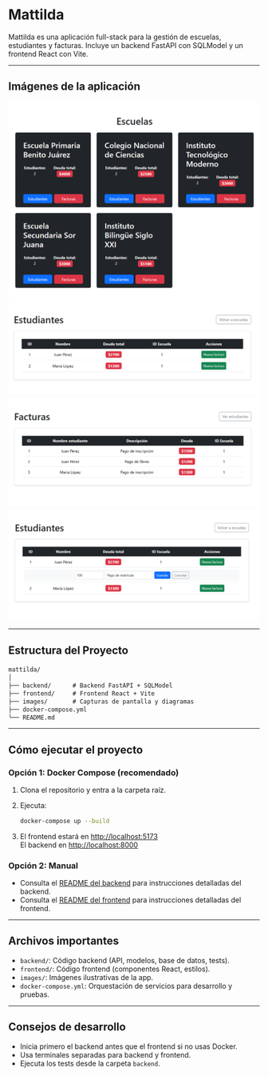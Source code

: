 # Mattilda

Mattilda es una aplicación full-stack para la gestión de escuelas, estudiantes y facturas. Incluye un backend FastAPI con SQLModel y un frontend React con Vite.

---

## Imágenes de la aplicación

<div align="center">
  <img src="images/escuelas.png" alt="Pantalla de escuelas" width="600"/>
  <br>
  <img src="images/estudiantes.png" alt="Pantalla de estudiantes" width="600"/>
  <br>
  <img src="images/facturas.png" alt="Pantalla de facturas" width="600"/>
  <br>
  <img src="images/estudiantes_nueva_factura.png" alt="Pantalla de nueva factura" width="600"/>
</div>

---

## Estructura del Proyecto

```
mattilda/
│
├── backend/      # Backend FastAPI + SQLModel
├── frontend/     # Frontend React + Vite
├── images/       # Capturas de pantalla y diagramas
├── docker-compose.yml
└── README.md
```

---

## Cómo ejecutar el proyecto

### Opción 1: Docker Compose (recomendado)

1. Clona el repositorio y entra a la carpeta raíz.
2. Ejecuta:

   ```sh
   docker-compose up --build
   ```

3. El frontend estará en [http://localhost:5173](http://localhost:5173)  
   El backend en [http://localhost:8000](http://localhost:8000)


### Opción 2: Manual

- Consulta el [README del backend](backend/README.md) para instrucciones detalladas del backend.
- Consulta el [README del frontend](frontend/README.md) para instrucciones detalladas del frontend.

---

## Archivos importantes

- `backend/`: Código backend (API, modelos, base de datos, tests).
- `frontend/`: Código frontend (componentes React, estilos).
- `images/`: Imágenes ilustrativas de la app.
- `docker-compose.yml`: Orquestación de servicios para desarrollo y pruebas.

---

## Consejos de desarrollo

- Inicia primero el backend antes que el frontend si no usas Docker.
- Usa terminales separadas para backend y frontend.
- Ejecuta los tests desde la carpeta `backend`.
